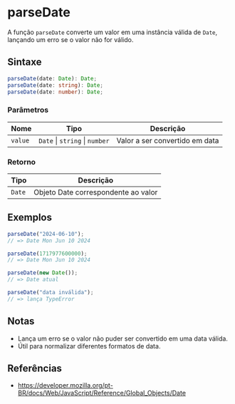# parseDate

A função `parseDate` converte um valor em uma instância válida de `Date`, lançando um erro se o valor não for válido.

## Sintaxe

```typescript
parseDate(date: Date): Date;
parseDate(date: string): Date;
parseDate(date: number): Date;
```

### Parâmetros

| Nome     | Tipo             | Descrição                        |
| -------- | ---------------- | -------------------------------- |
| `value`  | `Date` \| `string` \| `number`    | Valor a ser convertido em data   |

### Retorno

| Tipo    | Descrição                                 |
| ------- | ----------------------------------------- |
| `Date`  | Objeto Date correspondente ao valor       |

## Exemplos

```typescript
parseDate("2024-06-10");
// => Date Mon Jun 10 2024

parseDate(1717977600000);
// => Date Mon Jun 10 2024

parseDate(new Date());
// => Date atual

parseDate("data inválida");
// => lança TypeError
```

## Notas

* Lança um erro se o valor não puder ser convertido em uma data válida.
* Útil para normalizar diferentes formatos de data.

## Referências

* https://developer.mozilla.org/pt-BR/docs/Web/JavaScript/Reference/Global_Objects/Date